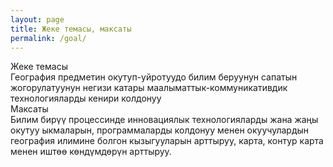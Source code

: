```yaml
---
layout: page
title: Жеке темасы, максаты
permalink: /goal/
---
```


<div class="row">
    <div class="column">
        <div class="red-header">Жеке темасы</div>
        <div class="black-header">География предметин окутуп-уйротуудо билим беруунун сапатын жогорулатуунун негизи катары маалыматтык-коммуникативдик технологияларды кенири колдонуу</div>
    </div>
    <div class="column">
        <div class="red-header">Максаты</div>
        <div class="black-header">Билим бирүү процессинде инновациялык технологияларды жана жаңы окутуу ыкмаларын, программаларды колдонуу менен окуучулардын география илимине болгон кызыгууларын арттыруу, карта, контур карта менен иштөө көндүмдөрүн арттыруу.</div>
    </div>
</div>